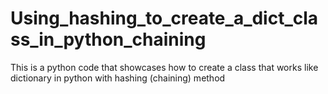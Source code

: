 # Using_hashing_to_create_a_dict_class_in_python_chaining
This is a python code that showcases how to create a class that works like dictionary in python with hashing (chaining) method
